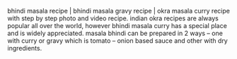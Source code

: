 bhindi masala recipe | bhindi masala gravy recipe | okra masala curry recipe with step by step photo and video recipe. indian okra recipes are always popular all over the world, however bhindi masala curry has a special place and is widely appreciated. masala bhindi can be prepared in 2 ways – one with curry or gravy which is tomato – onion based sauce and other with dry ingredients.